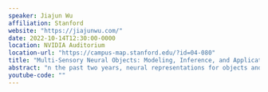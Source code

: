 ```yaml
---
speaker: Jiajun Wu
affiliation: Stanford
website: "https://jiajunwu.com/"
date: 2022-10-14T12:30:00-0000
location: NVIDIA Auditorium
location-url: "https://campus-map.stanford.edu/?id=04-080"
title: "Multi-Sensory Neural Objects: Modeling, Inference, and Applications in Robotics"
abstract: "n the past two years, neural representations for objects and scenes have demonstrated impressive performance on graphics and vision tasks, particularly on novel view synthesis, and have gradually gained attention from the robotics community due to their potential robotic applications. In this talk, I'll present our recent efforts in building neural representations that are object-centric and multi-sensory---two properties that are essential for flexible, efficient, and generalizable robot manipulation. I'll focus on four aspects: technical innovations in building such representations, advances in scaling them up in the form of a multi-sensory neural object dataset, methods for inferring category-agnostic neural object representations and their parameters (SysID) from unlabeled visual data, and systems that adopt these representations for robotic manipulation."
youtube-code: ""
---
```

